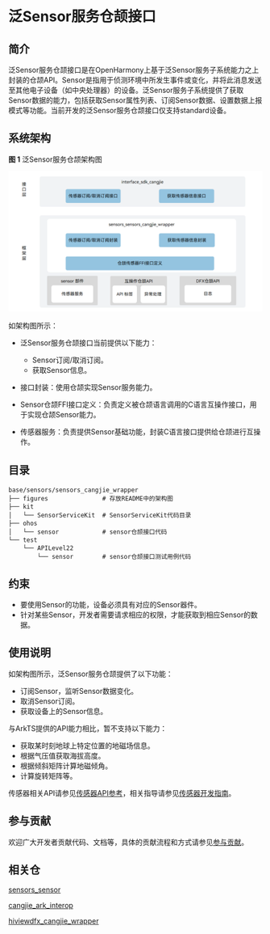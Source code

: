 # 泛Sensor服务仓颉接口

## 简介

泛Sensor服务仓颉接口是在OpenHarmony上基于泛Sensor服务子系统能力之上封装的仓颉API。Sensor是指用于侦测环境中所发生事件或变化，并将此消息发送至其他电子设备（如中央处理器）的设备。泛Sensor服务子系统提供了获取Sensor数据的能力，包括获取Sensor属性列表、订阅Sensor数据、设置数据上报模式等功能。当前开发的泛Sensor服务仓颉接口仅支持standard设备。

## 系统架构

**图 1**  泛Sensor服务仓颉架构图

![泛Sensor服务仓颉架构图](figures/sensors_cangjie_wrapper_architecture.png)

如架构图所示：

- 泛Sensor服务仓颉接口当前提供以下能力：
  
  - Sensor订阅/取消订阅。
  - 获取Sensor信息。

- 接口封装：使用仓颉实现Sensor服务能力。

- Sensor仓颉FFI接口定义：负责定义被仓颉语言调用的C语言互操作接口，用于实现仓颉Sensor能力。

- 传感器服务：负责提供Sensor基础功能，封装C语言接口提供给仓颉进行互操作。

## 目录

```
base/sensors/sensors_cangjie_wrapper   
├── figures               # 存放README中的架构图
├── kit
│   └── SensorServiceKit  # SensorServiceKit代码目录
├── ohos
│   └── sensor            # sensor仓颉接口代码
└── test
    └── APILevel22
        └── sensor        # sensor仓颉接口测试用例代码
```

## 约束

- 要使用Sensor的功能，设备必须具有对应的Sensor器件。
- 针对某些Sensor，开发者需要请求相应的权限，才能获取到相应Sensor的数据。

## 使用说明

如架构图所示，泛Sensor服务仓颉提供了以下功能：

- 订阅Sensor，监听Sensor数据变化。
- 取消Sensor订阅。
- 获取设备上的Sensor信息。

与ArkTS提供的API能力相比，暂不支持以下能力：

- 获取某时刻地球上特定位置的地磁场信息。
- 根据气压值获取海拔高度。
- 根据倾斜矩阵计算地磁倾角。
- 计算旋转矩阵等。

传感器相关API请参见[传感器API参考](https://gitcode.com/openharmony-sig/arkcompiler_cangjie_ark_interop/blob/master/doc/API_Reference/source_zh_cn/apis/SensorServiceKit/cj-apis-sensor.md)，相关指导请参见[传感器开发指南](https://gitcode.com/openharmony-sig/arkcompiler_cangjie_ark_interop/blob/master/doc/Dev_Guide/source_zh_cn/device/sensor/cj-sensor-guidelines.md)。

## 参与贡献

欢迎广大开发者贡献代码、文档等，具体的贡献流程和方式请参见[参与贡献](https://gitcode.com/openharmony/docs/blob/master/zh-cn/contribute/%E5%8F%82%E4%B8%8E%E8%B4%A1%E7%8C%AE.md)。

## 相关仓

[sensors\_sensor](https://gitee.com/openharmony/sensors_sensor/blob/master/README_zh.md)

[cangjie_ark_interop](https://gitcode.com/openharmony-sig/arkcompiler_cangjie_ark_interop/blob/master/README_zh.md)

[hiviewdfx_cangjie_wrapper](https://gitcode.com/openharmony-sig/hiviewdfx_hiviewdfx_cangjie_wrapper/blob/master/README_zh.md)


